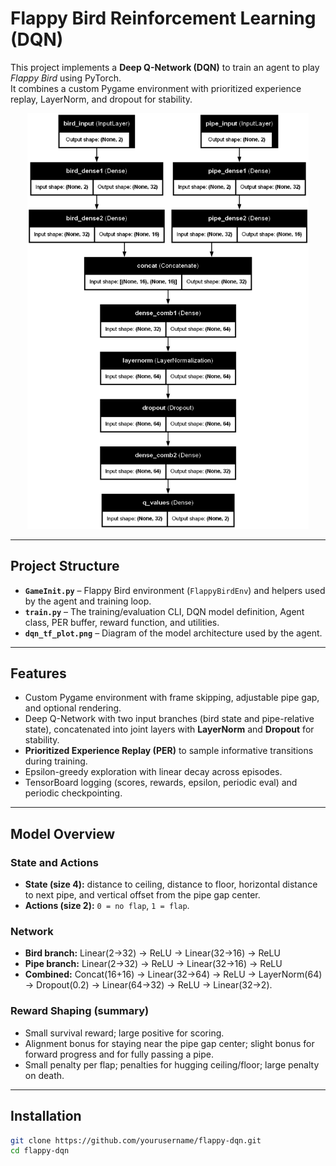 # Flappy Bird Reinforcement Learning (DQN)

This project implements a **Deep Q-Network (DQN)** to train an agent to play *Flappy Bird* using PyTorch.  
It combines a custom Pygame environment with prioritized experience replay, LayerNorm, and dropout for stability.

<p align="center">
  <img src="dqn_tf_plot.png" alt="Model diagram" width="450"/>
</p>

---

## Project Structure

- **`GameInit.py`** – Flappy Bird environment (`FlappyBirdEnv`) and helpers used by the agent and training loop.
- **`train.py`** – The training/evaluation CLI, DQN model definition, Agent class, PER buffer, reward function, and utilities.
- **`dqn_tf_plot.png`** – Diagram of the model architecture used by the agent.

---

## Features

- Custom Pygame environment with frame skipping, adjustable pipe gap, and optional rendering.
- Deep Q-Network with two input branches (bird state and pipe-relative state), concatenated into joint layers with **LayerNorm** and **Dropout** for stability.
- **Prioritized Experience Replay (PER)** to sample informative transitions during training.
- Epsilon-greedy exploration with linear decay across episodes.
- TensorBoard logging (scores, rewards, epsilon, periodic eval) and periodic checkpointing.

---

## Model Overview

### State and Actions
- **State (size 4):** distance to ceiling, distance to floor, horizontal distance to next pipe, and vertical offset from the pipe gap center.
- **Actions (size 2):** `0 = no flap`, `1 = flap`.

### Network
- **Bird branch:** Linear(2→32) → ReLU → Linear(32→16) → ReLU  
- **Pipe branch:** Linear(2→32) → ReLU → Linear(32→16) → ReLU  
- **Combined:** Concat(16+16) → Linear(32→64) → ReLU → LayerNorm(64) → Dropout(0.2) → Linear(64→32) → ReLU → Linear(32→2).

### Reward Shaping (summary)
- Small survival reward; large positive for scoring.
- Alignment bonus for staying near the pipe gap center; slight bonus for forward progress and for fully passing a pipe.
- Small penalty per flap; penalties for hugging ceiling/floor; large penalty on death.

---

## Installation

```bash
git clone https://github.com/yourusername/flappy-dqn.git
cd flappy-dqn
